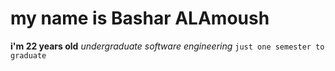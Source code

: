 # my name is Bashar ALAmoush
**i'm 22 years old**
*undergraduate software engineering*
``just one semester to graduate``

